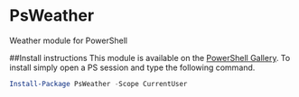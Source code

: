 # PsWeather
Weather module for PowerShell

##Install instructions
This module is available on the [PowerShell Gallery](https://www.powershellgallery.com/packages/PsWeather). To install simply open a PS session and type the following command.

```PowerShell
Install-Package PsWeather -Scope CurrentUser
```
